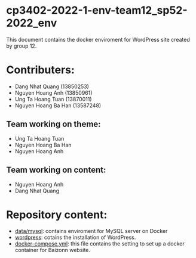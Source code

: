 # cp3402-2022-1-env-team12_sp52-2022_env

This document contains the docker enviroment for WordPress site created by group 12.

# Contributers:
- Dang Nhat Quang (13850253)
- Nguyen Hoang Anh (13850961)
- Ung Ta Hoang Tuan (13870011)
- Nguyen Hoang Ba Han (13587248)

## Team working on theme:
- Ung Ta Hoang Tuan
- Nguyen Hoang Ba Han
- Nguyen Hoang Anh

## Team working on content:
- Nguyen Hoang Anh
- Dang Nhat Quang

# Repository content:
- [data/mysql](/data/mysql): contains enviroment for MySQL server on Docker
- [wordpress](/wordpress): cotains the installation of WordPress.
- [docker-compose.yml](docker-compose.yml): this file contains the setting to set up a docker container for Baizonn website.
